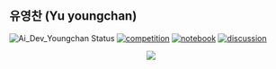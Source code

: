 ## 유영찬 (Yu youngchan) 


![Ai_Dev_Youngchan Status](https://github-readme-stats.vercel.app/api?username=yyc9337&show_icons=true&hide_border=true)
[![competition](https://road-to-kaggle-grandmaster.vercel.app/api/badges/yuyougnchan/competition)](https://www.kaggle.com/yuyougnchan)
[![notebook](https://road-to-kaggle-grandmaster.vercel.app/api/badges/yuyougnchan/notebook)](https://www.kaggle.com/yuyougnchan)
[![discussion](https://road-to-kaggle-grandmaster.vercel.app/api/badges/yuyougnchan/discussion)](https://www.kaggle.com/yuyougnchan)



<p align = "center">
<img src="https://img.shields.io/badge/Python-3776AB?style=flat-square&logo=Python&logoColor=white"/>
</p>
